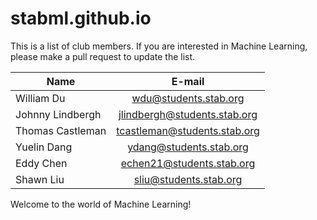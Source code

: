 # stabml.github.io

This is a list of club members. If you are interested in Machine Learning, please make a pull request to update the list.

|      Name     |     E-mail    |
| ------------- |:-------------:|
| William Du    | wdu@students.stab.org |
| Johnny Lindbergh |  jlindbergh@students.stab.org     |
| Thomas Castleman | tcastleman@students.stab.org      |
| Yuelin Dang | ydang@students.stab.org |
| Eddy Chen | echen21@students.stab.org |
| Shawn Liu | sliu@students.stab.org |

Welcome to the world of Machine Learning!
